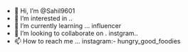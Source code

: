 - 👋 Hi, I’m @Sahil9601
- 👀 I’m interested in .. 
- 🌱 I’m currently learning ... influencer 
- 💞️ I’m looking to collaborate on . instgram..
- 📫 How to reach me ... instagram:- hungry_good_foodies

<!---
Sahil9601/Sahil9601 is a ✨ special ✨ repository because its `README.md` (this file) appears on your GitHub profile.
You can click the Preview link to take a look at your changes.
--->
